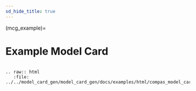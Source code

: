 ```yaml
---
sd_hide_title: true
---
```

(mcg_example)=
# Example Model Card

```{eval-rst}

.. raw:: html
   :file: ../../model_card_gen/model_card_gen/docs/examples/html/compas_model_card.html

```

